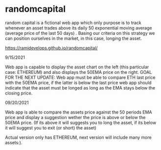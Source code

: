 # randomcapital
random capital is a fictional web app which only purpose is to track whenever an asset trades above its daily 50 exponential moving average (average price of the last 50 days) . Basing our criteria on this strategy we can position ourselves in the market, in this case, longing the asset.

https://ramidevelops.github.io/randomcapital/

9/15/2021

Web app is capable to display the asset chart on the left (this particular case: ETHEREUM) and also displays the 50EMA price on the right.
GOAL FOR THE NEXT UPDATE: Web app must be able to compare ETH last price with the 50EMA price, if the latter is below the last price web app should indicate that the asset must be longed as long as the EMA stays below the closing price.

09/20/2021

Web app is able to compare the assets price against the 50 periods EMA price and display a suggestion wether the price is above or below the 50EMA price. (If its above it will suggests you to long the asset, if its below it will suggest you to exit (or short) the asset)

Actual version only has ETHEREUM, next version will include many more assets:).

